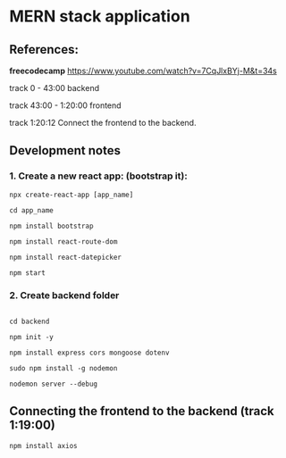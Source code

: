 # MERN stack application

## References: 

**freecodecamp** https://www.youtube.com/watch?v=7CqJlxBYj-M&t=34s

track 0 - 43:00 backend

track 43:00 - 1:20:00 frontend

track 1:20:12 Connect the frontend to the backend.

## Development notes

### 1.  Create a new react app: (bootstrap it):

```
npx create-react-app [app_name]

cd app_name

npm install bootstrap

npm install react-route-dom

npm install react-datepicker

npm start
```

### 2.  Create backend folder

``` mkdir backend

cd backend

npm init -y

npm install express cors mongoose dotenv

sudo npm install -g nodemon

nodemon server --debug 
```


##  Connecting the frontend to the backend (track 1:19:00)
```
npm install axios
```
